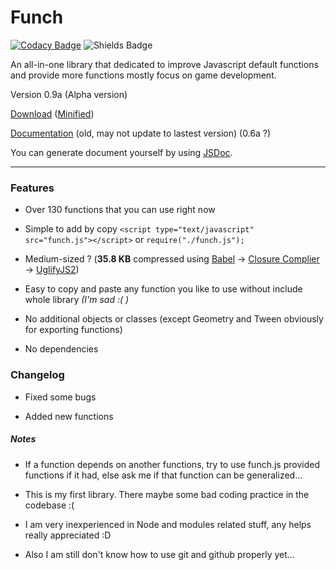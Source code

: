 # Funch
[![Codacy Badge](https://api.codacy.com/project/badge/Grade/426b8adb46464fcfb618dc22d4c7d73d)](https://www.codacy.com/app/Trung0246/Funch?utm_source=github.com&amp;utm_medium=referral&amp;utm_content=Trung0246/Funch&amp;utm_campaign=Badge_Grade)
![Shields Badge](https://img.shields.io/badge/license-MIT-blue.svg)

An all-in-one library that dedicated to improve Javascript default functions and provide more functions mostly focus on game development.

Version 0.9a (Alpha version)

[Download](https://cdn.rawgit.com/Trung0246/Funch/3d28c327/src/funch.js) ([Minified](https://cdn.rawgit.com/Trung0246/Funch/3d28c327/src/funch.min.js))

[Documentation](https://cdn.rawgit.com/Trung0246/Funch/6ac5420e/docs/index.html) (old, may not update to lastest version) (0.6a ?)

You can generate document yourself by using [JSDoc](http://usejsdoc.org/).

---

### Features
- Over 130 functions that you can use right now

- Simple to add by copy `<script type="text/javascript" src="funch.js"></script>` or `require("./funch.js");`

- Medium-sized ? (**35.8 KB** compressed using [Babel](https://babeljs.io) -> [Closure Complier](https://closure-compiler.appspot.com/home) -> [UglifyJS2](https://github.com/mishoo/UglifyJS2))

- Easy to copy and paste any function you like to use without include whole library *(I'm sad :( )*

- No additional objects or classes (except Geometry and Tween obviously for exporting functions)

- No dependencies

### Changelog

- Fixed some bugs

- Added new functions

##### Notes
    
  - If a function depends on another functions, try to use funch.js provided functions if it had, else ask me if that function can be generalized...
    
  - This is my first library. There maybe some bad coding practice in the codebase :(
  
  - I am very inexperienced in Node and modules related stuff, any helps really appreciated :D
  
  - Also I am still don't know how to use git and github properly yet...
